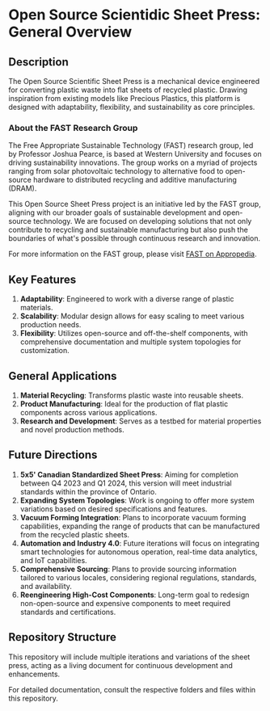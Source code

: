 # Open Source Scientidic Sheet Press: General Overview

## Description

The Open Source Scientific Sheet Press is a mechanical device engineered for converting plastic waste into flat sheets of recycled plastic. Drawing inspiration from existing models like Precious Plastics, this platform is designed with adaptability, flexibility, and sustainability as core principles.

### About the FAST Research Group

The Free Appropriate Sustainable Technology (FAST) research group, led by Professor Joshua Pearce, is based at Western University and focuses on driving sustainability innovations. The group works on a myriad of projects ranging from solar photovoltaic technology to alternative food to open-source hardware to distributed recycling and additive manufacturing (DRAM).

This Open Source Sheet Press project is an initiative led by the FAST group, aligning with our broader goals of sustainable development and open-source technology. We are focused on developing solutions that not only contribute to recycling and sustainable manufacturing but also push the boundaries of what's possible through continuous research and innovation.

For more information on the FAST group, please visit [FAST on Appropedia](https://www.appropedia.org/FAST).

## Key Features

1. **Adaptability**: Engineered to work with a diverse range of plastic materials.
2. **Scalability**: Modular design allows for easy scaling to meet various production needs.
3. **Flexibility**: Utilizes open-source and off-the-shelf components, with comprehensive documentation and multiple system topologies for customization.

## General Applications

1. **Material Recycling**: Transforms plastic waste into reusable sheets.
2. **Product Manufacturing**: Ideal for the production of flat plastic components across various applications.
3. **Research and Development**: Serves as a testbed for material properties and novel production methods.

## Future Directions

1. **5x5' Canadian Standardized Sheet Press**: Aiming for completion between Q4 2023 and Q1 2024, this version will meet industrial standards within the province of Ontario.
2. **Expanding System Topologies**: Work is ongoing to offer more system variations based on desired specifications and features.
3. **Vacuum Forming Integration**: Plans to incorporate vacuum forming capabilities, expanding the range of products that can be manufactured from the recycled plastic sheets.
4. **Automation and Industry 4.0**: Future iterations will focus on integrating smart technologies for autonomous operation, real-time data analytics, and IoT capabilities.
5. **Comprehensive Sourcing**: Plans to provide sourcing information tailored to various locales, considering regional regulations, standards, and availability.
6. **Reengineering High-Cost Components**: Long-term goal to redesign non-open-source and expensive components to meet required standards and certifications.

## Repository Structure

This repository will include multiple iterations and variations of the sheet press, acting as a living document for continuous development and enhancements.

For detailed documentation, consult the respective folders and files within this repository.

